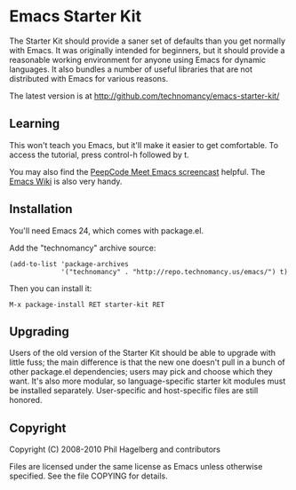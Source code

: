 # Emacs Starter Kit

The Starter Kit should provide a saner set of defaults than you get
normally with Emacs. It was originally intended for beginners, but it
should provide a reasonable working environment for anyone using Emacs
for dynamic languages. It also bundles a number of useful libraries
that are not distributed with Emacs for various reasons.

The latest version is at http://github.com/technomancy/emacs-starter-kit/

## Learning

This won't teach you Emacs, but it'll make it easier to get
comfortable. To access the tutorial, press control-h followed by t.

You may also find the [PeepCode Meet Emacs
screencast](http://peepcode.com/products/meet-emacs) helpful. The
[Emacs Wiki](http://emacswiki.org) is also very handy.

## Installation

You'll need Emacs 24, which comes with package.el.

Add the "technomancy" archive source:

    (add-to-list 'package-archives
                 '("technomancy" . "http://repo.technomancy.us/emacs/") t)

Then you can install it:

    M-x package-install RET starter-kit RET

## Upgrading

Users of the old version of the Starter Kit should be able to upgrade
with little fuss; the main difference is that the new one doesn't pull
in a bunch of other package.el dependencies; users may pick and choose
which they want. It's also more modular, so language-specific starter
kit modules must be installed separately. User-specific and
host-specific files are still honored.

## Copyright

Copyright (C) 2008-2010 Phil Hagelberg and contributors

Files are licensed under the same license as Emacs unless otherwise
specified. See the file COPYING for details.
